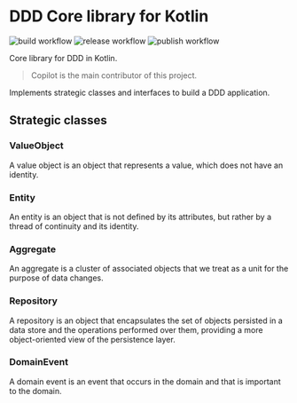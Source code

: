 # DDD Core library for Kotlin

![build workflow](https://github.com/ng-galien/ddd-kotlin/actions/workflows/build.yml/badge.svg?branch=main)
![release workflow](https://github.com/ng-galien/ddd-kotlin/actions/workflows/release-drafter.yml/badge.svg)
![publish workflow](https://github.com/ng-galien/ddd-kotlin/actions/workflows/publish.yml/badge.svg)

Core library for DDD in Kotlin.

> Copilot is the main contributor of this project.

Implements strategic classes and interfaces to build a DDD application.

## Strategic classes

### ValueObject

A value object is an object that represents a value, which does not have an identity.

### Entity

An entity is an object that is not defined by its attributes, but rather by a thread of continuity and its identity.

### Aggregate

An aggregate is a cluster of associated objects that we treat as a unit for the purpose of data changes.

### Repository

A repository is an object that encapsulates the set of objects persisted in a data store and the operations performed over them, providing a more object-oriented view of the persistence layer.

### DomainEvent

A domain event is an event that occurs in the domain and that is important to the domain.
